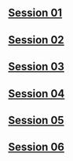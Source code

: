 ## [Session 01](session01/001.md)
## [Session 02](session02/001.md)
## [Session 03](session03/001.md)
## [Session 04](session04/001.md)
## [Session 05](session05/001.md)
## [Session 06](session06/001.md)
